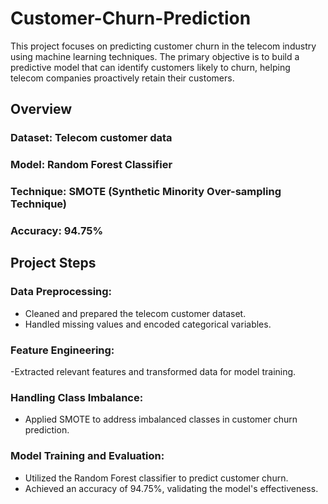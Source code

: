 # Customer-Churn-Prediction
This project focuses on predicting customer churn in the telecom industry using machine learning techniques. The primary objective is to build a predictive model that can identify customers likely to churn, helping telecom companies proactively retain their customers.


## Overview
### Dataset: Telecom customer data
### Model: Random Forest Classifier
### Technique: SMOTE (Synthetic Minority Over-sampling Technique)
### Accuracy: 94.75%

## Project Steps
### Data Preprocessing:
- Cleaned and prepared the telecom customer dataset.
- Handled missing values and encoded categorical variables.
  
### Feature Engineering:
-Extracted relevant features and transformed data for model training.

### Handling Class Imbalance:
- Applied SMOTE to address imbalanced classes in customer churn prediction.

### Model Training and Evaluation:
- Utilized the Random Forest classifier to predict customer churn.
- Achieved an accuracy of 94.75%, validating the model's effectiveness.

